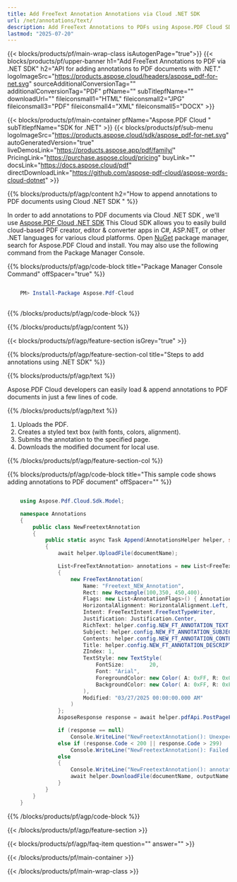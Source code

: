 ```yaml
---
title: Add FreeText Annotation Annotations via Cloud .NET SDK
url: /net/annotations/text/
description: Add FreeText Annotations to PDFs using Aspose.PDF Cloud SDK for .NET.
lastmod: "2025-07-20"
---
```


{{< blocks/products/pf/main-wrap-class isAutogenPage="true">}}
{{< blocks/products/pf/upper-banner h1="Add FreeText Annotations to PDF via .NET SDK" h2="API for adding annotations to PDF documents with .NET." logoImageSrc="https://products.aspose.cloud/headers/aspose_pdf-for-net.svg" sourceAdditionalConversionTag="" additionalConversionTag="PDF" pfName="" subTitlepfName="" downloadUrl="" fileiconsmall1="HTML" fileiconsmall2="JPG" fileiconsmall3="PDF" fileiconsmall4="XML" fileiconsmall5="DOCX" >}}

{{< blocks/products/pf/main-container pfName="Aspose.PDF Cloud " subTitlepfName="SDK for .NET" >}}
{{< blocks/products/pf/sub-menu logoImageSrc="https://products.aspose.cloud/sdk/aspose_pdf-for-net.svg"
autoGeneratedVersion="true"
liveDemosLink="https://products.aspose.app/pdf/family/" PricingLink="https://purchase.aspose.cloud/pricing" buyLink="" docsLink="https://docs.aspose.cloud/pdf"  directDownloadLink="https://github.com/aspose-pdf-cloud/aspose-words-cloud-dotnet" >}}

{{% blocks/products/pf/agp/content h2="How to append annotations to PDF documents using Cloud .NET SDK " %}}

 In order to add annotations to PDF documents via Cloud .NET SDK , we'll use
 [Aspose.PDF Cloud .NET SDK](https://products.aspose.cloud/pdf/net/)
 This Cloud SDK allows you to easily build cloud-based PDF creator, editor & converter apps in C#, ASP.NET, or other .NET languages for various cloud platforms. Open
 [NuGet](https://www.nuget.org/packages/Aspose.Pdf-Cloud)
 package manager, search for
 Aspose.PDF Cloud
 and install. You may also use the following command from the Package Manager Console.

{{% blocks/products/pf/agp/code-block title="Package Manager Console Command" offSpacer="true" %}}

```powershell

    PM> Install-Package Aspose.Pdf-Cloud
     
```

{{% /blocks/products/pf/agp/code-block %}}

{{% /blocks/products/pf/agp/content %}}

{{< blocks/products/pf/agp/feature-section isGrey="true" >}}

{{% blocks/products/pf/agp/feature-section-col title="Steps to add annotations using .NET SDK" %}}

{{% blocks/products/pf/agp/text %}}

 Aspose.PDF Cloud developers can easily load & append annotations to PDF documents in just a few lines of code.

{{% /blocks/products/pf/agp/text %}}

1. Uploads the PDF.
1. Creates a styled text box (with fonts, colors, alignment).
1. Submits the annotation to the specified page.
1. Downloads the modified document for local use.

{{% /blocks/products/pf/agp/feature-section-col %}}

{{% blocks/products/pf/agp/code-block title="This sample code shows adding annotations to PDF document" offSpacer="" %}}

```cs

    using Aspose.Pdf.Cloud.Sdk.Model;

    namespace Annotations
    {
        public class NewFreetextAnnotation
        {
            public static async Task Append(AnnotationsHelper helper, string documentName, int pageNumber, string outputName, string remoteFolder)
            {
                await helper.UploadFile(documentName);

                List<FreeTextAnnotation> annotations = new List<FreeTextAnnotation>
                {
                    new FreeTextAnnotation(
                        Name: "Freetext_NEW_Annotation",
                        Rect: new Rectangle(100,350, 450,400),
                        Flags: new List<AnnotationFlags>() { AnnotationFlags.Default },
                        HorizontalAlignment: HorizontalAlignment.Left,
                        Intent: FreeTextIntent.FreeTextTypeWriter,
                        Justification: Justification.Center,
                        RichText: helper.config.NEW_FT_ANNOTATION_TEXT,
                        Subject: helper.config.NEW_FT_ANNOTATION_SUBJECT,
                        Contents: helper.config.NEW_FT_ANNOTATION_CONTENTS,
                        Title: helper.config.NEW_FT_ANNOTATION_DESCRIPTION,
                        ZIndex: 1,
                        TextStyle: new TextStyle(
                            FontSize:        20,
                            Font: "Arial",
                            ForegroundColor: new Color( A: 0xFF, R: 0x00, G: 0xFF, B: 0x00),
                            BackgroundColor: new Color( A: 0xFF, R: 0xFF, G: 0x00, B: 0x00)
                        ),
                        Modified: "03/27/2025 00:00:00.000 AM"
                    )
                };
                AsposeResponse response = await helper.pdfApi.PostPageFreeTextAnnotationsAsync(documentName, pageNumber, annotations, folder: remoteFolder);

                if (response == null)
                    Console.WriteLine("NewFreetextAnnotation(): Unexpected error!");
                else if (response.Code < 200 || response.Code > 299)
                    Console.WriteLine("NewFreetextAnnotation(): Failed to append text annotation to the document.");
                else
                {
                    Console.WriteLine("NewFreetextAnnotation(): annotations '{0}' added to the document '{1}.", helper.config.NEW_FT_ANNOTATION_TEXT, documentName);
                    await helper.DownloadFile(documentName, outputName, "add_text_annotation_");
                }
            }
        }
    }
```

{{% /blocks/products/pf/agp/code-block %}}

{{< /blocks/products/pf/agp/feature-section >}}

{{< blocks/products/pf/agp/faq-item question="" answer="" >}}

{{< /blocks/products/pf/main-container >}}

{{< /blocks/products/pf/main-wrap-class >}}
